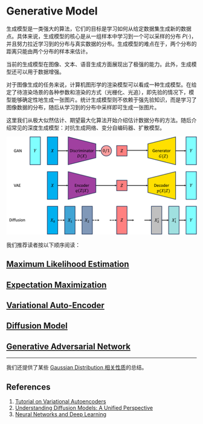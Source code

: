 # Generative Model

生成模型是一类强大的算法，它们的目标是学习如何从给定数据集生成新的数据点。具体来说，生成模型的核心是从一组样本中学习到一个可以采样的分布 $P(\cdot)$，并且努力拉近学习到的分布与真实数据的分布。生成模型的难点在于，两个分布的距离只能由两个分布的样本来估计。

当前的生成模型在图像、文本、语音生成方面展现出了极强的能力。此外，生成模型还可以用于数据增强。

对于图像生成的任务来说，计算机图形学的渲染模型可以看成一种生成模型。在给定了待渲染场景的各种参数和渲染的方式（光栅化、光追），即先验的情况下，模型能够确定性地生成一张图片。统计生成模型则不依赖于强先验知识，而是学习了图像数据的分布，随后从学习到的分布中采样即可生成一张图片。

这里我们从极大似然估计、期望最大化算法开始介绍估计数据分布的方法。随后介绍常见的深度生成模型：对抗生成网络、变分自编码器、扩散模型。

![generative](images/generative.png)

我们推荐读者按以下顺序阅读：

## [Maximum Likelihood Estimation](1%20Maximum%20Likelihood%20Estimation.md)

## [Expectation Maximization](2%20Expectation%20Maximization.md)

## [Variational Auto-Encoder](3%20Variational%20Auto-encoder.md)

## [Diffusion Model](4%20Diffusion.md)

## [Generative Adversarial Network](5%20Generative%20Adversarial%20Network.md)

---

我们还提供了某些 [Gaussian Distribution 相关性质](Fancy%20Gaussian.md)的总结。

## References

1. [Tutorial on Variational Autoencoders](https://arxiv.org/abs/1606.05908)
2. [Understanding Diffusion Models: A Unified Perspective](https://arxiv.org/abs/2208.11970)
3. [Neural Networks and Deep Learning](https://nndl.github.io/)
